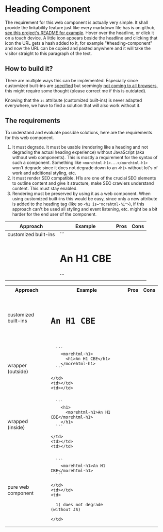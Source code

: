 # Heading Component

The requirement for this web component is actually very simple.
It shall provide the linkability feature just like every markdown
file has is on github, [see this project's README for example][example].
Hover over the headline, or click it on a touch device.
A little icon appears beside the headline and clicking that icon
the URL gets a hash added to it, for example "#heading-component"
and now the URL can be copied and pasted anywhere and it will take
the visitor straight to this paragraph of the text.

[example]: https://github.com/more-html/heading-component/blob/master/README.md#heading-component

## How to build it?

There are multiple ways this can be implemented. Especially since
customized built-ins are [specified][cb-spec] but seemingly [not coming to all browsers][cb-denied],
this might require some thought (please correct me if this is outdated). 

[cb-spec]: https://html.spec.whatwg.org/multipage/custom-elements.html#customized-built-in-element
[cb-denied]: https://github.com/w3c/webcomponents/issues/509#issuecomment-230599443

Knowing that the `is` attribute (customized built-ins) is never adapted everywhere, we have to find
a solution that will also work without it.

## The requirements

To understand and evaluate possible solutions, here are the requirements for this web component.

1) It must degrade. It must be usable (rendering like a heading and not degrading the actual heading experience)
   without JavaScript (aka without web components). This is mostly a requirement for the
   syntax of such a component. Something like `<morehtml-h1>...</morehtml-h1>` won't degrade since
   it does not degrade down to an `<h1>` without lot's of work and additional styling, etc.  
1) It must render SEO compatible. H1s are one of the crucial SEO elements to outline content
   and give it structure, make SEO crawlers understand content. This must stay enabled.
1) Rendering must be preserved by using it as a web component. When using customized built-ins
   this would be easy, since only a new attribute is added to the heading tag (like so `<h1 is="morehtml-h1">`),
   if this approach can't be used all styling and event listening, etc. might be a bit harder
   for the end user of the component.

 Approach | Example | Pros | Cons
--------- | ------- | ---- | ----  
 customized built-ins | ``` |  |   
                      | <h1 is="morehtml-h1">An H1 CBE</h1> | | |  
                      | ``` | | |  
  
   
   
<table>
  <tr>
    <th>Approach</th>
    <th>Example</th>
    <th>Pros</th>
    <th>Cons</th>
  </tr>
  
  <tr>
    <td>customized built-ins</td>
    <td>
      <code>
        <h1 is="morehtml-h1">An H1 CBE</h1>
      </code>
    </td>
    <td></td>
    <td></td>
  </tr>
  
  <tr>
    <td>wrapper (outside)</td>
    <td>
    
      ```
        <morehtml-h1>
          <h1>An H1 CBE</h1>
        </morehtml-h1>
      ```
      
    </td>
    <td></td>
    <td></td>
  </tr>
  
  <tr>
    <td>wrapped (inside)</td>
    <td>
    
      ```
        <h1>
          <morehtml-h1>An H1 CBE</morehtml-h1>
        </h1>
      ```
      
    </td>
    <td></td>
    <td></td>
  </tr>
  
  <tr>
    <td>pure web component</td>
    <td>
    
      ```
        <morehtml-h1>An H1 CBE</morehtml-h1>
      ```
      
    </td>
    <td></td>
    <td>
    
      1) does not degrade (without JS)
      
    </td>
  </tr>
  
</table>  
  